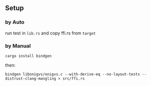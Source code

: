 ## Setup

### by Auto

run test in `lib.rs` and copy ffi.rs from `target`

### by Manual

```
cargo install bindgen
```

then:

```
bindgen libonigvs/onigvs.c --with-derive-eq --no-layout-tests --distrust-clang-mangling > src/ffi.rs
```

